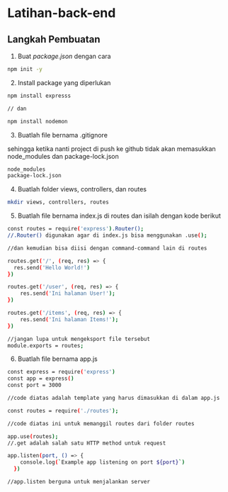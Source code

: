 # Latihan-back-end

## Langkah Pembuatan

1. Buat _package.json_ dengan cara

```bash
npm init -y
```

2. Install package yang diperlukan

```bash
npm install expresss

// dan

npm install nodemon
```

3. Buatlah file bernama .gitignore

sehingga ketika nanti project di push ke github tidak akan memasukkan node_modules dan package-lock.json

```bash
node_modules
package-lock.json
``` 

4. Buatlah folder views, controllers, dan routes

```bash
mkdir views, controllers, routes
```

5. Buatlah file bernama index.js di routes dan isilah dengan kode berikut

```bash
const routes = require('express').Router();
//.Router() digunakan agar di index.js bisa menggunakan .use();

//dan kemudian bisa diisi dengan command-command lain di routes

routes.get('/', (req, res) => {
  res.send('Hello World!')
})

routes.get('/user', (req, res) => {
    res.send('Ini halaman User!');
})

routes.get('/items', (req, res) => {
    res.send('Ini halaman Items!');
})

//jangan lupa untuk mengeksport file tersebut
module.exports = routes;
```

6. Buatlah file bernama app.js

```bash
const express = require('express')
const app = express()
const port = 3000

//code diatas adalah template yang harus dimasukkan di dalam app.js

const routes = require('./routes');

//code diatas ini untuk memanggil routes dari folder routes

app.use(routes);
//.get adalah salah satu HTTP method untuk request

app.listen(port, () => {
    console.log(`Example app listening on port ${port}`)
  })

//app.listen berguna untuk menjalankan server
```





